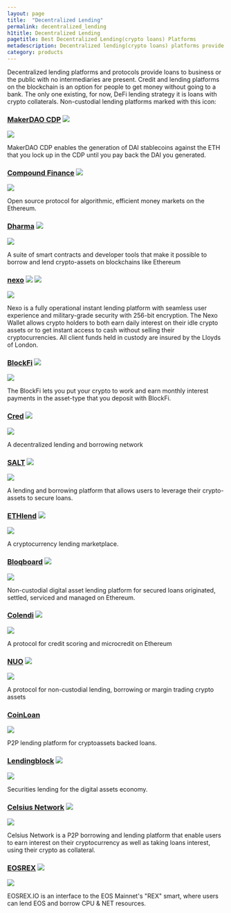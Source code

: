 ```yaml
---
layout: page
title:  "Decentralized Lending"
permalink: decentralized_lending
h1title: Decentralized Lending
pagetitle: Best Decentralized Lending(crypto loans) Platforms
metadescription: Decentralized lending(crypto loans) platforms provide loans to business or the public with no intermediaries are present.
category: products
---
```

Decentralized lending platforms and protocols provide loans to business or the public with no intermediaries are present.  Credit and lending platforms on the blockchain is an option for people to get money without going to a bank. The only one existing, for now, DeFi lending strategy it is loans with crypto collaterals.
Non-custodial lending platforms marked with this icon: <i class="fas fa-user-lock" title="Non-custodial"></i>

### [MakerDAO CDP](https://cdp.makerdao.com/) ![](/images/ether.png) <i class="fas fa-user-lock" title="Non-custodial"></i>

![](/images/output_md/httpscdpmakerdaocom.png)

MakerDAO CDP enables the generation of DAI stablecoins against the ETH that you lock up in the CDP until you pay back the DAI you generated.

### [Compound Finance](https://compound.finance/) ![](/images/ether.png) <i class="fas fa-user-lock" title="Non-custodial"></i>

![](/images/output_md/httpscompoundfinance.png)

Open source protocol for algorithmic, efficient money markets on the Ethereum.

### [Dharma](https://dharma.io/) ![](/images/ether.png) <i class="fas fa-user-lock" title="Non-custodial"></i>

![](/images/output_md/httpsdharmaio.png)

A suite of smart contracts and developer tools that make it possible to borrow and lend crypto-assets on blockchains like Ethereum

### [nexo](https://nexo.io/) ![](/images/ether.png) ![](/images/btc.png)

![](/images/nexo.png)

Nexo is a fully operational instant lending platform with seamless user experience and military-grade security with 256-bit encryption. The Nexo Wallet allows crypto holders to both earn daily interest on their idle crypto assets or to get instant access to cash without selling their cryptocurrencies.
All client funds held in custody are insured by the Lloyds of London.

### [BlockFi](https://blockfi.com/) ![](/images/ether.png)

![](/images/output_md/httpsblockficom.png)

The BlockFi lets you put your crypto to work and earn monthly interest payments in the asset-type that you deposit with BlockFi.

### [Cred](https://www.mycred.io/) ![](/images/ether.png)

![](/images/output_md/httpswwwmycredio.png)

A decentralized lending and borrowing network

### [SALT](https://saltlending.com/) ![](/images/ether.png)

![](/images/output_md/httpssaltlendingcom.png)

A lending and borrowing platform that allows users to leverage their crypto-assets to secure loans.

### [ETHlend](https://ethlend.io/) ![](/images/ether.png) <i class="fas fa-user-lock" title="Non-custodial"></i>

![](/images/output_md/httpsethlendio.png)

A cryptocurrency lending marketplace.

### [Bloqboard](https://bloqboard.com/) ![](/images/ether.png) <i class="fas fa-user-lock" title="Non-custodial"></i>

![](/images/output_md/httpsbloqboardcom.png)

Non-custodial digital asset lending platform for secured loans originated, settled, serviced and managed on Ethereum.

### [Colendi](https://www.colendi.com/) ![](/images/ether.png)

![](/images/output_md/httpswwwcolendicom.png)

A protocol for credit scoring and microcredit on Ethereum

### [NUO](https://www.nuo.network/) ![](/images/ether.png) <i class="fas fa-user-lock" title="Non-custodial"></i>

![](/images/output_md/httpswwwnuonetwork.png)

A protocol for non-custodial lending, borrowing or margin trading crypto assets

### [CoinLoan](https://coinloan.io/)

![](/images/output_md/httpscoinloanio.png)

P2P lending platform for cryptoassets backed loans.

### [Lendingblock](https://lendingblock.com/) ![](/images/ether.png)

![](/images/output_md/httpslendingblockcom.png)

Securities lending for the digital assets economy.

### [Celsius Network](https://celsius.network/) ![](/images/ether.png)

![](/images/output_md/httpscelsiusnetwork.png)

Celsius Network is a P2P borrowing and lending platform that enable users to earn interest on their cryptocurrency as well as taking loans interest, using their crypto as collateral.

### [EOSREX](https://eosrex.io/) ![](/images/eos.png) <i class="fas fa-user-lock" title="Non-custodial"></i>

![](//image.thum.io/get/auth/4121-grunt/width/500/crop/600/https://eosrex.io/)

EOSREX.IO is an interface to the EOS Mainnet's "REX" smart, where users can lend EOS and borrow CPU & NET resources.
